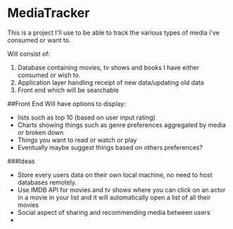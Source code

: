 # MediaTracker
This is a project I'll use to be able to track the various types of media i've consumed or want to.


Will consist of:
1. Database containing movies, tv shows and books I have either consumed or wish to.
2. Application layer handling receipt of new data/updating old data
3. Front end which will be searchable


##Front End
Will have options to display:
- lists such as top 10 (based on user input rating)
- Charts showing things such as genre preferences aggregated by media or broken down
- Things you want to read or watch or play
- Eventually maybe suggest things based on others preferences?


###Ideas
- Store every users data on their own local machine, no need to host databases remotely.
- Use IMDB API for movies and tv shows where you can click on an actor in a movie in your list and it will automatically open a list of all their movies
- Social aspect of sharing and recommending media between users
- 
